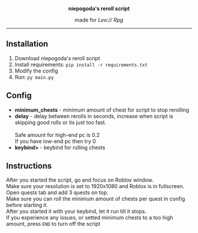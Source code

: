 <p align="center"><b>niepogoda's reroll script</b><p align="center">
<p align="center">made for <i>Lee:// Rpg</i></p>
  
---

## Installation
<ol>
  <li>Download niepogoda's reroll script</li>
  <li>Install requirements: <code>pip install -r requirements.txt</code></li>
  <li>Modify the config</li>
  <li>Run: <code>py main.py</code></li>
</ol>

## Config
<ul>
  <li><b>minimum_chests</b> - minimum amount of chest for script to stop rerolling</li>
  <li><b>delay</b> - delay between rerolls in seconds, increase when script is skipping good rolls or its just too fast.<br><br>
  Safe amount for high-end pc is 0.2<br>
  If you have low-end pc then try 0</li>
  <li><b>keybind></b> - keybind for rolling chests</li>
</ul>

## Instructions
After you started the script, go and focus on Roblox window.<br>Make sure your resolution is set to 1920x1080 and Roblox is in fullscreen.<br>Open quests tab and add 3 quests on top.<br>Make sure you can roll the minimum amount of chests per quest in config before starting it.<br>After you started it with your keybind, let it run till it stops.<br>If you experience any issues, or setted minimum chests to a too high amount, press <code>END</code> to turn off the script
